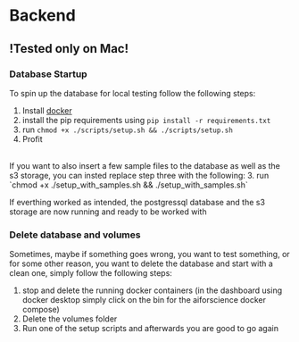 # Backend
## !Tested only on Mac! <br>

### Database Startup
To spin up the database for local testing follow the following steps:
1. Install [docker](https://docs.docker.com/engine/install/)
2. install the pip requirements using `pip install -r requirements.txt`
3. run `chmod +x ./scripts/setup.sh && ./scripts/setup.sh` 
4. Profit
<br>
If you want to also insert a few sample files to the database as well as the s3 storage, you can insted replace step three with the following:
3. run `chmod +x ./setup_with_samples.sh && ./setup_with_samples.sh`

If everthing worked as intended, the postgressql database and the s3 storage are now running and ready to be worked with


### Delete database and volumes

Sometimes, maybe if something goes wrong, you want to test something, or for some other reason, you want to delete the database and start with a clean one, simply follow the following steps:
1. stop and delete the running docker containers (in the dashboard using docker desktop simply click on the bin for the aiforscience docker compose) 
2. Delete the volumes folder
3. Run one of the setup scripts and afterwards you are good to go again